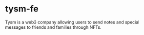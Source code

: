 # tysm-fe

Tysm is a web3 company allowing users to send notes and special messages to friends and families through NFTs.

